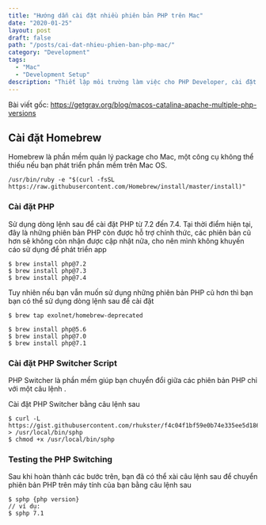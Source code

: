 ```yaml
---
title: "Hướng dẫn cài đặt nhiều phiên bản PHP trên Mac"
date: "2020-01-25"
layout: post
draft: false
path: "/posts/cai-dat-nhieu-phien-ban-php-mac/"
category: "Development"
tags:
  - "Mac"
  - "Development Setup"
description: "Thiết lập môi trường làm việc cho PHP Developer, cài đặt nhiều phiên bản PHP trên Mac OSX 10.15"
---
```

Bài viết gốc: https://getgrav.org/blog/macos-catalina-apache-multiple-php-versions

## Cài đặt Homebrew
Homebrew là phần mềm quản lý package cho Mac, một công cụ không thể thiếu nếu bạn phát triển phần mềm trên Mac OS.

```shell script
/usr/bin/ruby -e "$(curl -fsSL https://raw.githubusercontent.com/Homebrew/install/master/install)"
```

### Cài đặt PHP
Sử dụng dòng lệnh sau để cài đặt PHP từ 7.2 đến 7.4. Tại thời điểm hiện tại, đây là những phiên bản PHP còn được hỗ trợ chính thức, các phiên bản cũ hơn sẽ không còn nhận được cập nhật nữa, cho nên mình không khuyến cáo sử dụng để phát triển app 
```shell script
$ brew install php@7.2
$ brew install php@7.3
$ brew install php@7.4
```

Tuy nhiên nếu bạn vẫn muốn sử dụng những phiên bản PHP cũ hơn thì bạn bạn có thể sử dụng dòng lệnh sau để cài đặt
```shell script
$ brew tap exolnet/homebrew-deprecated

$ brew install php@5.6
$ brew install php@7.0
$ brew install php@7.1
```

### Cài đặt PHP Switcher Script

PHP Switcher là phần mềm giúp bạn chuyển đổi giữa các phiên bản PHP chỉ với một câu lệnh .

Cài đặt PHP Switcher bằng câu lệnh sau
```shell script
$ curl -L https://gist.githubusercontent.com/rhukster/f4c04f1bf59e0b74e335ee5d186a98e2/raw > /usr/local/bin/sphp
$ chmod +x /usr/local/bin/sphp
```

### Testing the PHP Switching

Sau khi hoàn thành các bước trên, bạn đã có thể xài câu lệnh sau để chuyển phiên bản PHP trên máy tính của bạn bằng câu lệnh sau
```shell script
$ sphp {php version}
// ví dụ:
$ sphp 7.1
```





